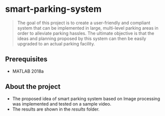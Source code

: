 # smart-parking-system
> The goal of this project is to create a user-friendly and compliant system that can be  implemented  in  large,  multi-level  parking  areas  in  order  to  alleviate  parking hassles.  The ultimate objective is that the ideas and planning proposed by this system can then be easily upgraded to an actual parking facility.

## Prerequisites
- MATLAB 2018a

## About the project
- The proposed idea of smart parking system based on Image processing was implemented and tested on a sample video.
- The results are shown in the *results* folder.
